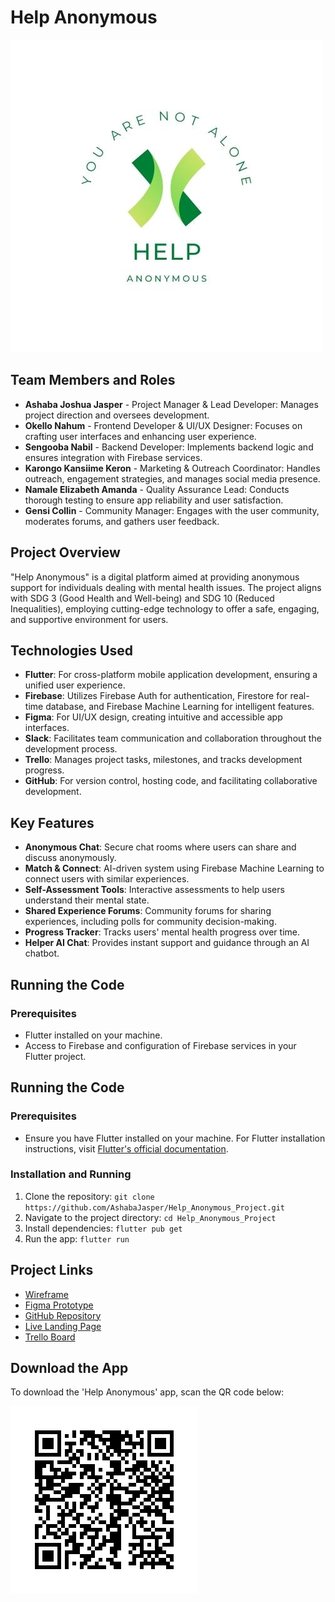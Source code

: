 # Help Anonymous

![Help Anonymous Logo](Help%20Anonymous%20NEW.jpg)

## Team Members and Roles
- **Ashaba Joshua Jasper** - Project Manager & Lead Developer: Manages project direction and oversees development.
- **Okello Nahum** - Frontend Developer & UI/UX Designer: Focuses on crafting user interfaces and enhancing user experience.
- **Sengooba Nabil** - Backend Developer: Implements backend logic and ensures integration with Firebase services.
- **Karongo Kansiime Keron** - Marketing & Outreach Coordinator: Handles outreach, engagement strategies, and manages social media presence.
- **Namale Elizabeth Amanda** - Quality Assurance Lead: Conducts thorough testing to ensure app reliability and user satisfaction.
- **Gensi Collin** - Community Manager: Engages with the user community, moderates forums, and gathers user feedback.

## Project Overview
"Help Anonymous" is a digital platform aimed at providing anonymous support for individuals dealing with mental health issues. The project aligns with SDG 3 (Good Health and Well-being) and SDG 10 (Reduced Inequalities), employing cutting-edge technology to offer a safe, engaging, and supportive environment for users.

## Technologies Used
- **Flutter**: For cross-platform mobile application development, ensuring a unified user experience.
- **Firebase**: Utilizes Firebase Auth for authentication, Firestore for real-time database, and Firebase Machine Learning for intelligent features.
- **Figma**: For UI/UX design, creating intuitive and accessible app interfaces.
- **Slack**: Facilitates team communication and collaboration throughout the development process.
- **Trello**: Manages project tasks, milestones, and tracks development progress.
- **GitHub**: For version control, hosting code, and facilitating collaborative development.

## Key Features
- **Anonymous Chat**: Secure chat rooms where users can share and discuss anonymously.
- **Match & Connect**: AI-driven system using Firebase Machine Learning to connect users with similar experiences.
- **Self-Assessment Tools**: Interactive assessments to help users understand their mental state.
- **Shared Experience Forums**: Community forums for sharing experiences, including polls for community decision-making.
- **Progress Tracker**: Tracks users' mental health progress over time.
- **Helper AI Chat**: Provides instant support and guidance through an AI chatbot.

## Running the Code

### Prerequisites
- Flutter installed on your machine.
- Access to Firebase and configuration of Firebase services in your Flutter project.

## Running the Code

### Prerequisites
- Ensure you have Flutter installed on your machine. For Flutter installation instructions, visit [Flutter's official documentation](https://flutter.dev/docs/get-started/install).

### Installation and Running
1. Clone the repository:
   `git clone https://github.com/AshabaJasper/Help_Anonymous_Project.git`
2. Navigate to the project directory:
   `cd Help_Anonymous_Project`
3. Install dependencies:
   `flutter pub get`
4. Run the app:
   `flutter run`

## Project Links
- [Wireframe](https://miro.com/app/board/uXjVNYK3vIg=/?share_link_id=60019202211)
- [Figma Prototype](https://www.figma.com/file/xl8l3mC9cy97zU3npFTUF5/Help-Anonymous?type=design&node-id=0-1&mode=design&t=IzMCuOTjUYuC3bnc-0)
- [GitHub Repository](https://github.com/AshabaJasper/Help_Anonymous_Project)
- [Live Landing Page](https://helpanonymouslandingpage.netlify.app/)
- [Trello Board](https://trello.com/invite/b/C1LJUyhd/ATTIde5dfe02c2951657642d3580b9bfc534DB94264C/software-project-phase-1)

## Download the App
To download the 'Help Anonymous' app, scan the QR code below:

![QR Code for App Download](Download%20HA%20App.png)

   
